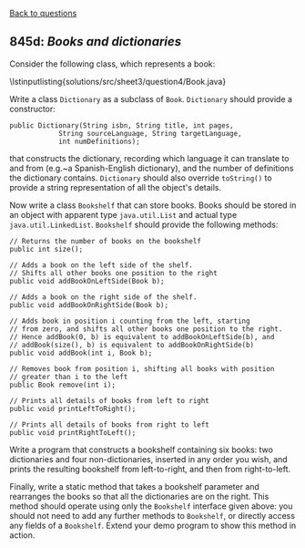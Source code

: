 [Back to questions](../README.md)

## 845d: *Books and dictionaries*


Consider the following class, which represents a book:

\lstinputlisting{solutions/src/sheet3/question4/Book.java}

Write a class `Dictionary` as a subclass of `Book`. `Dictionary`
should provide a constructor:

```
public Dictionary(String isbn, String title, int pages,
			String sourceLanguage, String targetLanguage,
			int numDefinitions);
```

that constructs the dictionary, recording which language it can translate to and from
(e.g.~a Spanish-English dictionary), and the number of definitions the dictionary
contains.  `Dictionary` should also override `toString()` to
provide a string representation of all the object's details.

Now write a class `Bookshelf` that can store books.  Books should
be stored in an object with apparent type `java.util.List` and
actual type `java.util.LinkedList`.  `Bookshelf` should
provide the following methods:

```
// Returns the number of books on the bookshelf
public int size();

// Adds a book on the left side of the shelf.
// Shifts all other books one position to the right
public void addBookOnLeftSide(Book b);

// Adds a book on the right side of the shelf.
public void addBookOnRightSide(Book b);

// Adds book in position i counting from the left, starting
// from zero, and shifts all other books one position to the right.
// Hence addBook(0, b) is equivalent to addBookOnLeftSide(b), and
// addBook(size(), b) is equivalent to addBookOnRightSide(b)
public void addBook(int i, Book b);

// Removes book from position i, shifting all books with position
// greater than i to the left
public Book remove(int i);

// Prints all details of books from left to right
public void printLeftToRight();

// Prints all details of books from right to left
public void printRightToLeft();
```

Write a program that constructs a bookshelf containing six books: two dictionaries
and four non-dictionaries, inserted in any order you wish, and prints the resulting
bookshelf from left-to-right, and then from right-to-left.

Finally, write a static method that takes a bookshelf parameter and rearranges the books
so that all the dictionaries are on the right.  This method should operate using
only the `Bookshelf` interface given above: you should not need to add any
further methods to `Bookshelf`, or directly access any fields of a `Bookshelf`.
Extend your demo program to show this
method in action.
